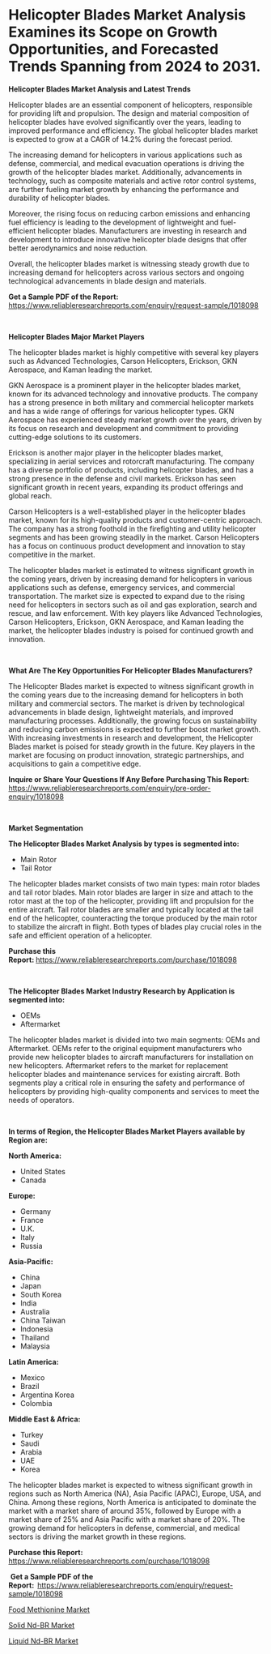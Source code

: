 <p><h1>Helicopter Blades Market Analysis Examines its Scope on Growth Opportunities, and Forecasted Trends Spanning from 2024 to 2031.</h1></p><p><strong>Helicopter Blades Market Analysis and Latest Trends</strong></p>
<p><p>Helicopter blades are an essential component of helicopters, responsible for providing lift and propulsion. The design and material composition of helicopter blades have evolved significantly over the years, leading to improved performance and efficiency. The global helicopter blades market is expected to grow at a CAGR of 14.2% during the forecast period.</p><p>The increasing demand for helicopters in various applications such as defense, commercial, and medical evacuation operations is driving the growth of the helicopter blades market. Additionally, advancements in technology, such as composite materials and active rotor control systems, are further fueling market growth by enhancing the performance and durability of helicopter blades.</p><p>Moreover, the rising focus on reducing carbon emissions and enhancing fuel efficiency is leading to the development of lightweight and fuel-efficient helicopter blades. Manufacturers are investing in research and development to introduce innovative helicopter blade designs that offer better aerodynamics and noise reduction.</p><p>Overall, the helicopter blades market is witnessing steady growth due to increasing demand for helicopters across various sectors and ongoing technological advancements in blade design and materials.</p></p>
<p><strong>Get a Sample PDF of the Report:&nbsp;</strong> <a href="https://www.reliableresearchreports.com/enquiry/request-sample/1018098">https://www.reliableresearchreports.com/enquiry/request-sample/1018098</a></p>
<p>&nbsp;</p>
<p><strong>Helicopter Blades Major Market Players</strong></p>
<p><p>The helicopter blades market is highly competitive with several key players such as Advanced Technologies, Carson Helicopters, Erickson, GKN Aerospace, and Kaman leading the market. </p><p>GKN Aerospace is a prominent player in the helicopter blades market, known for its advanced technology and innovative products. The company has a strong presence in both military and commercial helicopter markets and has a wide range of offerings for various helicopter types. GKN Aerospace has experienced steady market growth over the years, driven by its focus on research and development and commitment to providing cutting-edge solutions to its customers.</p><p>Erickson is another major player in the helicopter blades market, specializing in aerial services and rotorcraft manufacturing. The company has a diverse portfolio of products, including helicopter blades, and has a strong presence in the defense and civil markets. Erickson has seen significant growth in recent years, expanding its product offerings and global reach.</p><p>Carson Helicopters is a well-established player in the helicopter blades market, known for its high-quality products and customer-centric approach. The company has a strong foothold in the firefighting and utility helicopter segments and has been growing steadily in the market. Carson Helicopters has a focus on continuous product development and innovation to stay competitive in the market.</p><p>The helicopter blades market is estimated to witness significant growth in the coming years, driven by increasing demand for helicopters in various applications such as defense, emergency services, and commercial transportation. The market size is expected to expand due to the rising need for helicopters in sectors such as oil and gas exploration, search and rescue, and law enforcement. With key players like Advanced Technologies, Carson Helicopters, Erickson, GKN Aerospace, and Kaman leading the market, the helicopter blades industry is poised for continued growth and innovation.</p></p>
<p>&nbsp;</p>
<p><strong>What Are The Key Opportunities For Helicopter Blades Manufacturers?</strong></p>
<p><p>The Helicopter Blades market is expected to witness significant growth in the coming years due to the increasing demand for helicopters in both military and commercial sectors. The market is driven by technological advancements in blade design, lightweight materials, and improved manufacturing processes. Additionally, the growing focus on sustainability and reducing carbon emissions is expected to further boost market growth. With increasing investments in research and development, the Helicopter Blades market is poised for steady growth in the future. Key players in the market are focusing on product innovation, strategic partnerships, and acquisitions to gain a competitive edge.</p></p>
<p><strong>Inquire or Share Your Questions If Any Before Purchasing This Report:</strong> <a href="https://www.reliableresearchreports.com/enquiry/pre-order-enquiry/1018098">https://www.reliableresearchreports.com/enquiry/pre-order-enquiry/1018098</a></p>
<p>&nbsp;</p>
<p><strong>Market Segmentation</strong></p>
<p><strong>The Helicopter Blades Market Analysis by types is segmented into:</strong></p>
<p><ul><li>Main Rotor</li><li>Tail Rotor</li></ul></p>
<p><p>The helicopter blades market consists of two main types: main rotor blades and tail rotor blades. Main rotor blades are larger in size and attach to the rotor mast at the top of the helicopter, providing lift and propulsion for the entire aircraft. Tail rotor blades are smaller and typically located at the tail end of the helicopter, counteracting the torque produced by the main rotor to stabilize the aircraft in flight. Both types of blades play crucial roles in the safe and efficient operation of a helicopter.</p></p>
<p><strong>Purchase this Report:&nbsp;</strong><a href="https://www.reliableresearchreports.com/purchase/1018098">https://www.reliableresearchreports.com/purchase/1018098</a></p>
<p>&nbsp;</p>
<p><strong>The Helicopter Blades Market Industry Research by Application is segmented into:</strong></p>
<p><ul><li>OEMs</li><li>Aftermarket</li></ul></p>
<p><p>The helicopter blades market is divided into two main segments: OEMs and Aftermarket. OEMs refer to the original equipment manufacturers who provide new helicopter blades to aircraft manufacturers for installation on new helicopters. Aftermarket refers to the market for replacement helicopter blades and maintenance services for existing aircraft. Both segments play a critical role in ensuring the safety and performance of helicopters by providing high-quality components and services to meet the needs of operators.</p></p>
<p>&nbsp;</p>
<p><strong>In terms of Region, the Helicopter Blades Market Players available by Region are:</strong></p>
<p>
    <p> <strong> North America: </strong>
        <ul>
            <li>United States</li>
            <li>Canada</li>
        </ul>
        </p> 
    <p> <strong> Europe: </strong>
        <ul>
            <li>Germany</li>
            <li>France</li>
            <li>U.K.</li>
            <li>Italy</li>
            <li>Russia</li>
        </ul>
        </p> 
    <p> <strong> Asia-Pacific: </strong>
        <ul>
            <li>China</li>
            <li>Japan</li>
            <li>South Korea</li>
            <li>India</li>
            <li>Australia</li>
            <li>China Taiwan</li>
            <li>Indonesia</li>
            <li>Thailand</li>
            <li>Malaysia</li>
        </ul>
        </p> 
    <p> <strong> Latin America: </strong>
        <ul>
            <li>Mexico</li>
            <li>Brazil</li>
            <li>Argentina Korea</li>
            <li>Colombia</li>
        </ul>
        </p> 
    <p> <strong> Middle East & Africa: </strong>
        <ul>
            <li>Turkey</li>
            <li>Saudi</li>
            <li>Arabia</li>
            <li>UAE</li>
            <li>Korea</li>
        </ul>
    </p>
    </p>
<p><p>The helicopter blades market is expected to witness significant growth in regions such as North America (NA), Asia Pacific (APAC), Europe, USA, and China. Among these regions, North America is anticipated to dominate the market with a market share of around 35%, followed by Europe with a market share of 25% and Asia Pacific with a market share of 20%. The growing demand for helicopters in defense, commercial, and medical sectors is driving the market growth in these regions.</p></p>
<p><strong>Purchase this Report: </strong><a href="https://www.reliableresearchreports.com/purchase/1018098">https://www.reliableresearchreports.com/purchase/1018098</a></p>
<p>&nbsp;<strong>Get a Sample PDF of the Report:&nbsp;&nbsp;</strong><a href="https://www.reliableresearchreports.com/enquiry/request-sample/1018098">https://www.reliableresearchreports.com/enquiry/request-sample/1018098</a></p>
<p><strong></strong></p>
<p><p><a href="https://view.publitas.com/reportprime-1/food-methionine-market-size-evaluating-its-market-trends-growth-and-projections-2023-2030/">Food Methionine Market</a></p><p><a href="https://view.publitas.com/reportprime-1/solid-nd-br-market-growth-market-trends-covid-19-impact-and-forecasts-for-period-from-2023-2030/">Solid Nd-BR Market</a></p><p><a href="https://view.publitas.com/reportprime-1/decoding-the-liquid-nd-br-market-a-deep-dive-into-the-latest-market-trends-market-segmentation-and-competitive-analysis/">Liquid Nd-BR Market</a></p></p>